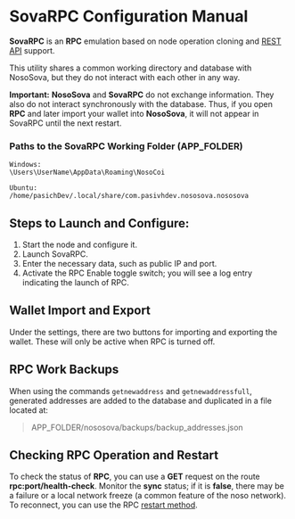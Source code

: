 # SovaRPC Configuration Manual

**SovaRPC** is an **RPC** emulation based on node operation cloning and [REST API](https://api.nosocoin.com/docs/) support.

This utility shares a common working directory and database with NosoSova, but they do not interact with each other in any way.

**Important:** **NosoSova** and **SovaRPC** do not exchange information. They also do not interact synchronously with the database. Thus, if you open **RPC** and later import your wallet into **NosoSova**, it will not appear in SovaRPC until the next restart.

### Paths to the SovaRPC Working Folder (APP_FOLDER)

```text
Windows:
\Users\UserName\AppData\Roaming\NosoCoi
```

```text
Ubuntu:
/home/pasichDev/.local/share/com.pasivhdev.nososova.nososova
```

## Steps to Launch and Configure:

1. Start the node and configure it.
2. Launch SovaRPC.
3. Enter the necessary data, such as public IP and port.
4. Activate the RPC Enable toggle switch; you will see a log entry indicating the launch of RPC.

## Wallet Import and Export

Under the settings, there are two buttons for importing and exporting the wallet. These will only be active when RPC is turned off.

## RPC Work Backups

When using the commands `getnewaddress` and `getnewaddressfull`, generated addresses are added to the database and duplicated in a file located at:

> APP_FOLDER/nososova/backups/backup_addresses.json

## Checking RPC Operation and Restart

To check the status of **RPC**, you can use a **GET** request on the route **rpc:port/health-check**. Monitor the **sync** status; if it is **false**, there may be a failure or a local network freeze (a common feature of the noso network). To reconnect, you can use the RPC [restart method](https://github.com/Noso-Project/NosoSova/blob/v0.4.6/sovarpc/doc/rpc_methods.md#restart).
